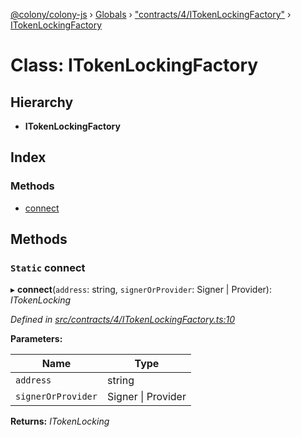 [@colony/colony-js](../README.md) › [Globals](../globals.md) › ["contracts/4/ITokenLockingFactory"](../modules/_contracts_4_itokenlockingfactory_.md) › [ITokenLockingFactory](_contracts_4_itokenlockingfactory_.itokenlockingfactory.md)

# Class: ITokenLockingFactory

## Hierarchy

* **ITokenLockingFactory**

## Index

### Methods

* [connect](_contracts_4_itokenlockingfactory_.itokenlockingfactory.md#static-connect)

## Methods

### `Static` connect

▸ **connect**(`address`: string, `signerOrProvider`: Signer | Provider): *ITokenLocking*

*Defined in [src/contracts/4/ITokenLockingFactory.ts:10](https://github.com/JoinColony/colonyJS/blob/60b53ae/src/contracts/4/ITokenLockingFactory.ts#L10)*

**Parameters:**

Name | Type |
------ | ------ |
`address` | string |
`signerOrProvider` | Signer &#124; Provider |

**Returns:** *ITokenLocking*
